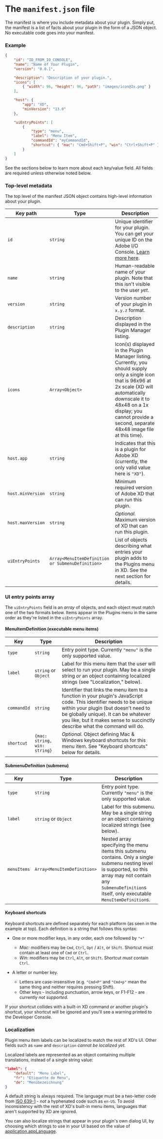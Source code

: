 # The `manifest.json` file

The manifest is where you include metadata about your plugin. Simply put, the manifest is a list of facts about your plugin in the form of a JSON object. No executable code goes into your manifest.

### Example

```json
{
    "id": "ID_FROM_IO_CONSOLE",
    "name": "Name of Your Plugin",
    "version": "0.0.1",

    "description": "Description of your plugin.",
    "icons": [
        { "width": 96, "height": 96, "path": "images/icon@2x.png" }
    ],

    "host": {
        "app": "XD",
        "minVersion": "13.0"
    },

    "uiEntryPoints": [
        {
            "type": "menu",
            "label": "Menu Item",
            "commandId": "myCommandId",
            "shortcut": { "mac": "Cmd+Shift+P", "win": "Ctrl+Shift+P" }
        }
    ]
}
```

See the sections below to learn more about each key/value field. All fields are required unless otherwise noted below.


### Top-level metadata

The top level of the manifest JSON object contains high-level information about your plugin.

Key path | Type | Description
---------|------|------------
`id`     | `string` | Unique identifier for your plugin. You can get your unique ID on the Adobe I/O Console. [Learn more here]().
`name`   | `string` | Human-readable name of your plugin. Note that this isn't visible to the user _yet_.
`version`| `string` | Version number of your plugin in `x.y.z` format.
`description` | `string` | Description displayed in the Plugin Manager listing.
`icons` | `Array<Object>` | Icon(s) displayed in the Plugin Manager listing. Currently, you should supply only a single icon that is 96x96 at 2x scale (XD will automatically downscale it to 48x48 on a 1x display; you cannot provide a second, separate 48x48 image file at this time).
`host.app` | `string` | Indicates that this is a plugin for Adobe XD (currently, the only valid value here is `"XD"`).
`host.minVersion` | `string` | Minimum required version of Adobe XD that can run this plugin.
`host.maxVersion` | `string` | _Optional._ Maximum version of XD that can run this plugin.
`uiEntryPoints` | `Array<MenuItemDefinition or SubmenuDefinition>` | List of objects describing what entries your plugin adds to the Plugins menu in XD. See the next section for details.

### UI entry points array

The `uiEntryPoints` field is an _array_ of objects, and each object must match one of the two formats below. Items appear in the Plugins menu in the same order as they're listed in the `uiEntryPoints` array.

#### MenuItemDefinition (executable menu items)

Key | Type | Description
----|------|------------
`type` | `string` | Entry point type. Currently `"menu"` is the only supported value.
`label` | `string` or `Object` | Label for this menu item that the user will select to run your plugin. May be a single string _or_ an object containing localized strings (see "Localization," below).
`commandId` | `string` | Identifier that links the menu item to a function in your plugin's JavaScript code. This identifier needs to be unique within your plugin (but doesn't need to be globally unique). It can be whatever you like, but it makes sense to succinctly describe what the command will do.
`shortcut` | `{mac: string, win: string}` | _Optional._ Object defining Mac & Windows keyboard shortcuts for this menu item. See "Keyboard shortcuts" below for details.

#### SubmenuDefinition (submenu)

Key | Type | Description
----|------|------------
`type` | `string` | Entry point type. Currently `"menu"` is the only supported value.
`label` | `string` or `Object` | Label for this submenu. May be a single string _or_ an object containing localized strings (see below).
`menuItems` | `Array<MenuItemDefinition>` | Nested array specifying the menu items this submenu contains. Only a single submenu nesting level is supported, so this array may not contain any `SubmenuDefinition`s itself, only executable `MenuItemDefinition`s.

#### Keyboard shortcuts

Keyboard shortcuts are defined separately for each platform (as seen in the example at top). Each definition is a string that follows this syntax:

* One or more modifier keys, in any order, each one followed by `"+"`
    * _Mac:_ modifiers may be `Cmd`, `Ctrl`, `Opt` / `Alt`, or `Shift`. Shortcut _must_ contain at least one of `Cmd` or `Ctrl`.
    * _Win:_ modifiers may be `Ctrl`, `Alt`, or `Shift`. Shortcut _must_ contain `Ctrl`.

* A letter or number key.
    * Letters are case-insensitive (e.g. `"Cmd+P"` and `"Cmd+p"` mean the same thing and neither requires pressing Shift).
    * Other keys - including punctuation, arrow keys, or F1-F12 - are currently _not supported_.

If your shortcut collides with a built-in XD command _or_ another plugin's shortcut, your shortcut will be ignored and you'll see a warning printed to the Developer Console.

### Localization

Plugin menu item labels can be localized to match the rest of XD's UI. Other fields such as `name` and `description` _cannot be localized yet._

Localized labels are represented as an object containing multiple translations, instead of a single string value:

```json
"label": {
    "default": "Menu Label",
    "fr": "Etiquette de Menu",
    "de": "Menübezeichnung"
}
```

A default string is always required. The language must be a two-letter code from [ISO 639-1](https://en.wikipedia.org/wiki/List_of_ISO_639-1_codes) - _not_ a hyphenated code such as `en-US`. To avoid inconsistency with the rest of XD's built-in menu items, languages that aren't supported by XD are ignored.

You can also localize strings that appear in your plugin's own dialog UI, by choosing which strings to use in your UI based on the value of [application.appLanguage](../application.md#module_application.appLanguage).
